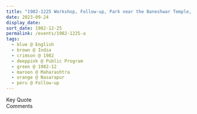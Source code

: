 ```yaml
---
title: "1982-1225 Workshop, Follow-up, Park near the Baneshwar Temple, Nasarapur (36 kms SW of Pune), Maharashtra, India"
date: 2023-09-24
display_date: 
sort_date: 1982-12-25
permalink: /events/1982-1225-a
tags:
  - blue @ English
  - brown @ India
  - crimson @ 1982
  - deeppink @ Public Program
  - green @ 1982-12
  - maroon @ Maharashtra
  - orange @ Nasarapur
  - peru @ Follow-up
---
```


<wave-list>
  <list-title color="green" width="75">Key Quote</list-title>
  <list-item color="BlanchedAlmond"  width="200"></list-item>
  <list-item color="Lavender"></list-item>
  <list-item color="BlanchedAlmond"></list-item>
</wave-list>

<br>

<wave-list>
  <list-title color="green" width="75">Comments</list-title>
  <list-item color="BlanchedAlmond"  width="200"></list-item>
  <list-item color="Lavender"></list-item>
  <list-item color="BlanchedAlmond"></list-item>
</wave-list>